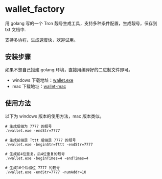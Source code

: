 # wallet_factory

用 golang 写的一个 Tron 靓号生成工具，支持多种条件配置，生成靓号，保存到 txt 文档中.

支持多协程，生成速度快，欢迎试用。

## 安装步骤

如果不想自己搭建 golang 环境，直接用编译好的二进制文件即可。

* windows 下载地址：[wallet.exe](https://github.com/zf-bot-com/wallet_factory/releases/download/v1.0/wallet.exe)
* mac 下载地址：[wallet-mac](https://github.com/zf-bot-com/wallet_factory/releases/download/v1.0/wallet-mac)

## 使用方法

以下为 windows 版本的使用方法，mac 版本类似。

```
# 生成后缀为 7777 的靓号
.\wallet.exe -endStr=7777 

# 生成前缀是 Tttt 后缀是 7777 的靓号
.\wallet.exe -beginStr=Tttt -endStr=7777

# 生成前4位重复，后4位重复的靓号
.\wallet.exe -beginTimes=4 -endTimes=4

# 生成10个后缀位 7777 的靓号
.\wallet.exe -endStr=7777 -numAddr=10
```